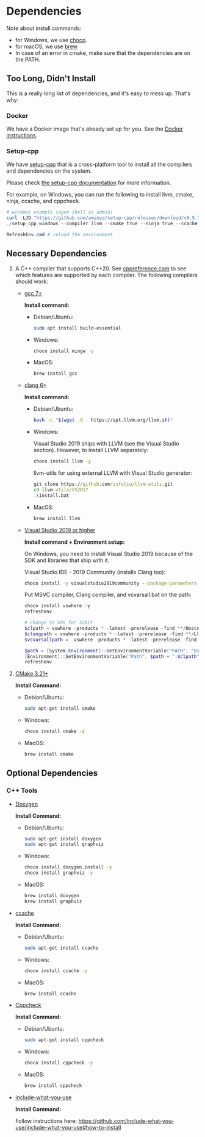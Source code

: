 # Dependencies

Note about install commands:

- for Windows, we use [choco](https://chocolatey.org/install).
- for macOS, we use [brew](https://brew.sh/).
- In case of an error in cmake, make sure that the dependencies are on the PATH.

## Too Long, Didn't Install

This is a really long list of dependencies, and it's easy to mess up. That's why:

### Docker

We have a Docker image that's already set up for you. See the [Docker instructions](./README_docker.md).

### Setup-cpp

We have [setup-cpp](https://github.com/aminya/setup-cpp) that is a cross-platform tool to install all the compilers and dependencies on the system.

Please check [the setup-cpp documentation](https://github.com/aminya/setup-cpp) for more information.

For example, on Windows, you can run the following to install llvm, cmake, ninja, ccache, and cppcheck.

```ps1
# windows example (open shell as admin)
curl -LJO "https://github.com/aminya/setup-cpp/releases/download/v0.5.7/setup_cpp_windows.exe"
./setup_cpp_windows --compiler llvm --cmake true --ninja true --ccache true --cppcheck true

RefreshEnv.cmd # reload the environment
```

## Necessary Dependencies

1. A C++ compiler that supports C++20.
See [cppreference.com](https://en.cppreference.com/w/cpp/compiler_support)
to see which features are supported by each compiler.
The following compilers should work:

    - [gcc 7+](https://gcc.gnu.org/)

        **Install command:**

        - Debian/Ubuntu:

          ```bash
          sudo apt install build-essential
          ```

        - Windows:

          ```cmd
          choco install mingw -y
          ```

        - MacOS:

          ```bash
          brew install gcc
          ```

    - [clang 6+](https://clang.llvm.org/)

        **Install command:**

        - Debian/Ubuntu:

           ```bash
           bash -c "$(wget -O - https://apt.llvm.org/llvm.sh)"
           ```

        - Windows:

          Visual Studio 2019 ships with LLVM (see the Visual Studio section). However, to install LLVM separately:

          ```cmd
          choco install llvm -y
          ```

          llvm-utils for using external LLVM with Visual Studio generator:

          ```cmd
          git clone https://github.com/zufuliu/llvm-utils.git
          cd llvm-utils/VS2017
          .\install.bat
          ```

        - MacOS:

           ```bash
           brew install llvm
           ```

    - [Visual Studio 2019 or higher](https://visualstudio.microsoft.com/)

        **Install command + Environment setup:**

        On Windows, you need to install Visual Studio 2019 because of the SDK and libraries that ship with it.

        Visual Studio IDE - 2019 Community (installs Clang too):

        ```cmd
        choco install -y visualstudio2019community --package-parameters "add Microsoft.VisualStudio.Workload.NativeDesktop --includeRecommended --includeOptional --passive --locale en-US"
        ```

        Put MSVC compiler, Clang compiler, and vcvarsall.bat on the path:

        ```powershell
        choco install vswhere -y
        refreshenv

        # change to x86 for 32bit
        $clpath = vswhere -products * -latest -prerelease -find **/Hostx64/x64/*
        $clangpath = vswhere -products * -latest -prerelease -find **/Llvm/bin/*
        $vcvarsallpath =  vswhere -products * -latest -prerelease -find **/Auxiliary/Build/*

        $path = [System.Environment]::GetEnvironmentVariable("PATH", "User")
        [Environment]::SetEnvironmentVariable("Path", $path + ";$clpath" + ";$clangpath" + ";$vcvarsallpath", "User")
        refreshenv
        ```

2. [CMake 3.21+](https://cmake.org/)

    **Install Command:**

    - Debian/Ubuntu:

       ```bash
       sudo apt-get install cmake
       ```

    - Windows:

       ```cmd
       choco install cmake -y
       ```

    - MacOS:

       ```bash
       brew install cmake
       ```

## Optional Dependencies

### C++ Tools

- [Doxygen](http://doxygen.nl/)

    **Install Command:**

  - Debian/Ubuntu:

       ```bash
       sudo apt-get install doxygen
       sudo apt-get install graphviz
       ```

  - Windows:

       ```cmd
       choco install doxygen.install -y
       choco install graphviz -y
       ```

  - MacOS:

       ```bash
       brew install doxygen
       brew install graphviz
       ```

- [ccache](https://ccache.dev/)

    **Install Command:**

  - Debian/Ubuntu:

       ```bash
       sudo apt-get install ccache
       ```

  - Windows:

       ```cmd
       choco install ccache -y
       ```

  - MacOS:

       ```bash
       brew install ccache
       ```

- [Cppcheck](http://cppcheck.sourceforge.net/)

    **Install Command:**

  - Debian/Ubuntu:

       ```bash
       sudo apt-get install cppcheck
       ```

  - Windows:

       ```cmd
       choco install cppcheck -y
       ```

  - MacOS:

       ```bash
       brew install cppcheck
       ```

- [include-what-you-use](https://include-what-you-use.org/)

     **Install Command:**

     Follow instructions here:
     <https://github.com/include-what-you-use/include-what-you-use#how-to-install>
